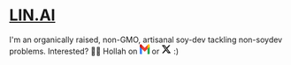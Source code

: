 # [LIN.AI](https://lin.ai)

I'm an organically raised, non-GMO, artisanal soy-dev tackling non-soydev problems. Interested? 👋🏼 Hollah on <a href="mailto:justin@lin.ai"> <img src="https://raw.githubusercontent.com/justinlinw/justinlinw/main/gmail.svg" alt="Email" width="18" height="18"></a> or <a href="https://twitter.com/justinlinw"><img src="https://raw.githubusercontent.com/justinlinw/justinlinw/main/twitter.svg" alt="Twitter/X" width="18" height="18"></a> :)
